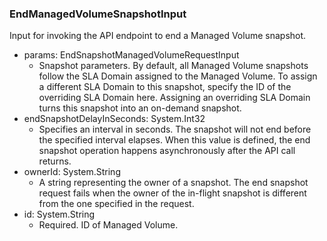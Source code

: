 ### EndManagedVolumeSnapshotInput
Input for invoking the API endpoint to end a Managed Volume snapshot.

- params: EndSnapshotManagedVolumeRequestInput
  - Snapshot parameters. By default, all Managed Volume snapshots follow the SLA Domain assigned to the Managed Volume. To assign a different SLA Domain to this snapshot, specify the ID of the overriding SLA Domain here. Assigning an overriding SLA Domain turns this snapshot into an on-demand snapshot.
- endSnapshotDelayInSeconds: System.Int32
  - Specifies an interval in seconds. The snapshot will not end before the specified interval elapses. When this value is defined, the end snapshot operation happens asynchronously after the API call returns.
- ownerId: System.String
  - A string representing the owner of a snapshot. The end snapshot request fails when the owner of the in-flight snapshot is different from the one specified in the request.
- id: System.String
  - Required. ID of Managed Volume.
